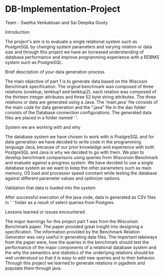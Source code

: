 # DB-Implementation-Project

Team - Swetha Venkatesan and Sai Deepika Gooty

Introduction

The project's aim is to evaluate a single relational system such as PostgreSQL by changing system parameters and varying relation or data size and through this project we have an increased understanding of database performance and improve programming experience with a RDBMS system such as PostgreSQL.

Brief description of your data generation process 

The main objective of part 1 is to generate data based on the Wiscosin Benchmark specification. The orginal benchmark was composed of three relations (onektup, tenktup1 and tenktup2), each relation was composed of the thirteen integer attributes and three 52 byte string attributes. The three relations or data are generated using a Java. The 'main.java' file consists of the main code for data generation and the ".java" file in the dao folder consists of the Database connection configurations. The generated data files are placed in a folder named ‘ ’.  

System we are working with and why 

The database system we have chosen to work with is PostgreSQL and for data generation we have decided to write code in the programming language Java, because of our prior knowledge and experience with both PostgreSQL and Java is why we decided to go with them. We plan to develop benchmark comparisons using queries from Wisconsin Benchmark and evaluate against a progress system. We have decided to use a single database system as we want to keep the other parameters such as  main memory, OS load and processor speed constant while testing the database against different parameter values and optimizer options. 

Validation that data is loaded into the system

After successful execution of the java code, data is generated as CSV files in ' ' folder as a result of select queries from Postgres.

Lessons learned or issues encountered

The major learnings for this project part 1 was from the Wisconsin Benchmark paper. The paper provided great insight into designing a specification. The information provided by the Benchmark Relation Generator was very useful in generating data files. The important takeways from the paper were, how the queries in the benchmark should test the performance of the major components of a relational database system and the why the semantics and statistics of the underlying relations should be well understood so that it is easy to add new queries and to their behavior. Through this project we learned to generate relations in pgadmin and populate them through java.


